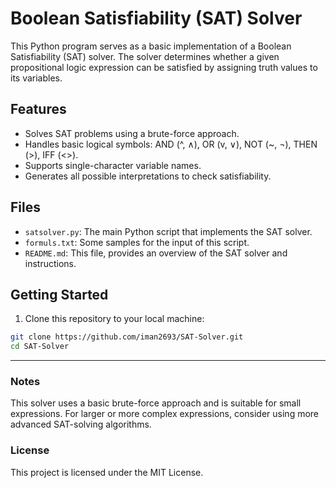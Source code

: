 # Boolean Satisfiability (SAT) Solver

This Python program serves as a basic implementation of a Boolean Satisfiability (SAT) solver. The solver determines whether a given propositional logic expression can be satisfied by assigning truth values to its variables.

## Features

- Solves SAT problems using a brute-force approach.
- Handles basic logical symbols: AND (^, ∧), OR (v, ∨), NOT (~, ¬), THEN (>), IFF (<>).
- Supports single-character variable names.
- Generates all possible interpretations to check satisfiability.

## Files

- `satsolver.py`: The main Python script that implements the SAT solver.
- `formuls.txt`: Some samples for the input of this script.
- `README.md`: This file, provides an overview of the SAT solver and instructions.

## Getting Started

1. Clone this repository to your local machine:

```sh
git clone https://github.com/iman2693/SAT-Solver.git
cd SAT-Solver 
```
----------------


### Notes

  This solver uses a basic brute-force approach and is suitable for small expressions.
  For larger or more complex expressions, consider using more advanced SAT-solving algorithms.

### License

This project is licensed under the MIT License.
